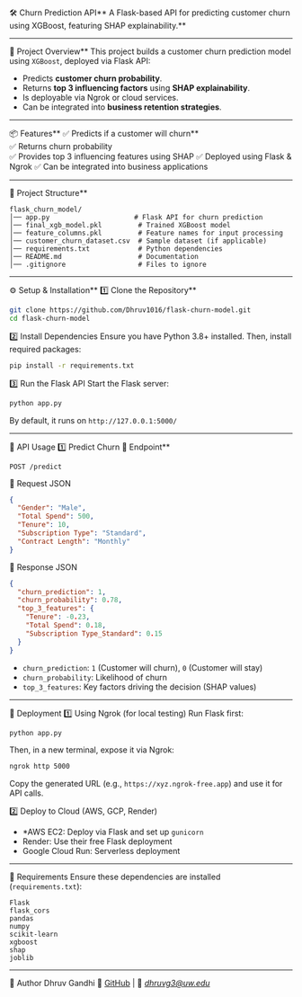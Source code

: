 🛠 Churn Prediction API**
A Flask-based API for predicting customer churn using XGBoost, featuring SHAP explainability.**

---

📌 Project Overview**
This project builds a customer churn prediction model using `XGBoost`, deployed via Flask API:
- Predicts **customer churn probability**.
- Returns **top 3 influencing factors** using **SHAP explainability**.
- Is deployable via Ngrok or cloud services.
- Can be integrated into **business retention strategies**.

---

📦 Features**
✅ Predicts if a customer will churn**  
✅ Returns churn probability  
✅ Provides top 3 influencing features using SHAP 
✅ Deployed using Flask & Ngrok 
✅ Can be integrated into business applications

---

📂 Project Structure**
```
flask_churn_model/
│── app.py                     # Flask API for churn prediction
│── final_xgb_model.pkl         # Trained XGBoost model
│── feature_columns.pkl         # Feature names for input processing
│── customer_churn_dataset.csv  # Sample dataset (if applicable)
│── requirements.txt            # Python dependencies
│── README.md                   # Documentation
│── .gitignore                  # Files to ignore
```

---

⚙️ Setup & Installation**
1️⃣ Clone the Repository**
```sh
git clone https://github.com/Dhruv1016/flask-churn-model.git
cd flask-churn-model
```

2️⃣ Install Dependencies
Ensure you have Python 3.8+ installed. Then, install required packages:
```sh
pip install -r requirements.txt
```

3️⃣ Run the Flask API
Start the Flask server:
```sh
python app.py
```
By default, it runs on `http://127.0.0.1:5000/`

---

📡 API Usage
1️⃣ Predict Churn
🔹 Endpoint**
```
POST /predict
```
🔹 Request JSON
```json
{
  "Gender": "Male",
  "Total Spend": 500,
  "Tenure": 10,
  "Subscription Type": "Standard",
  "Contract Length": "Monthly"
}
```
🔹 Response JSON
```json
{
  "churn_prediction": 1,
  "churn_probability": 0.78,
  "top_3_features": {
    "Tenure": -0.23,
    "Total Spend": 0.18,
    "Subscription Type_Standard": 0.15
  }
}
```
- `churn_prediction`: `1` (Customer will churn), `0` (Customer will stay)
- `churn_probability`: Likelihood of churn
- `top_3_features`: Key factors driving the decision (SHAP values)

---

🚀 Deployment
1️⃣ Using Ngrok (for local testing)
Run Flask first:
```sh
python app.py
```
Then, in a new terminal, expose it via Ngrok:
```sh
ngrok http 5000
```
Copy the generated URL (e.g., `https://xyz.ngrok-free.app`) and use it for API calls.

2️⃣ Deploy to Cloud (AWS, GCP, Render)
- *AWS EC2: Deploy via Flask and set up `gunicorn`
- Render: Use their free Flask deployment
- Google Cloud Run: Serverless deployment

---

📜 Requirements
Ensure these dependencies are installed (`requirements.txt`):
```
Flask
flask_cors
pandas
numpy
scikit-learn
xgboost
shap
joblib
```

---

🎯 Author
Dhruv Gandhi 
🔗 [GitHub](https://github.com/Dhruv1016) | 📧 *dhruvg3@uw.edu*
